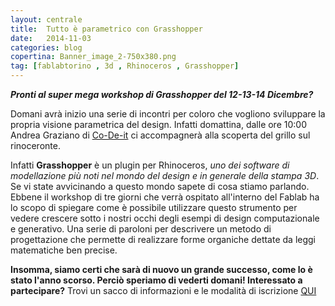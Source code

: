 ```yaml
---
layout: centrale
title:  Tutto è parametrico con Grasshopper
date:   2014-11-03
categories: blog
copertina: Banner_image_2-750x380.png
tag: [fablabtorino , 3d , Rhinoceros , Grasshopper]
---
```

***Pronti al super mega workshop di Grasshopper del 12-13-14 Dicembre?***

Domani avrà inizio una serie di incontri per coloro che vogliono sviluppare la propria visione parametrica del design. Infatti domattina, dalle ore 10:00 Andrea Graziano di [Co-De-it](http://www.co-de-it.com/) ci accompagnerà alla scoperta del grillo sul rinoceronte.

Infatti **Grasshopper** è un plugin per Rhinoceros, *uno dei software di modellazione più noti nel mondo del design e in generale della stampa 3D*. Se vi state avvicinando a questo mondo sapete di cosa stiamo parlando. Ebbene il workshop di tre giorni che verrà ospitato all'interno del Fablab ha lo scopo di spiegare come è possibile utilizzare questo strumento per vedere crescere sotto i nostri occhi degli esempi di design computazionale e generativo. Una serie di paroloni per descrivere un metodo di progettazione che permette di realizzare forme organiche dettate da leggi matematiche ben precise.

**Insomma, siamo certi che sarà di nuovo un grande successo, come lo è stato l'anno scorso. Perciò speriamo di vederti domani! Interessato a partecipare?**
Trovi un sacco di informazioni e le modalità di iscrizione [QUI](http://www.co-de-it.com/wordpress/parametric-design-with-grasshopper-fablab-torino-2014.html)
